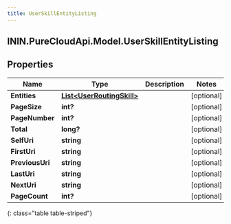 ```yaml
---
title: UserSkillEntityListing
---
```

## ININ.PureCloudApi.Model.UserSkillEntityListing

## Properties

|Name | Type | Description | Notes|
|------------ | ------------- | ------------- | -------------|
| **Entities** | [**List&lt;UserRoutingSkill&gt;**](UserRoutingSkill.html) |  | [optional] |
| **PageSize** | **int?** |  | [optional] |
| **PageNumber** | **int?** |  | [optional] |
| **Total** | **long?** |  | [optional] |
| **SelfUri** | **string** |  | [optional] |
| **FirstUri** | **string** |  | [optional] |
| **PreviousUri** | **string** |  | [optional] |
| **LastUri** | **string** |  | [optional] |
| **NextUri** | **string** |  | [optional] |
| **PageCount** | **int?** |  | [optional] |
{: class="table table-striped"}



